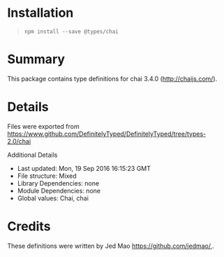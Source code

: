 # Installation
> `npm install --save @types/chai`

# Summary
This package contains type definitions for chai 3.4.0 (http://chaijs.com/).

# Details
Files were exported from https://www.github.com/DefinitelyTyped/DefinitelyTyped/tree/types-2.0/chai

Additional Details
 * Last updated: Mon, 19 Sep 2016 16:15:23 GMT
 * File structure: Mixed
 * Library Dependencies: none
 * Module Dependencies: none
 * Global values: Chai, chai

# Credits
These definitions were written by Jed Mao <https://github.com/jedmao/>,.
